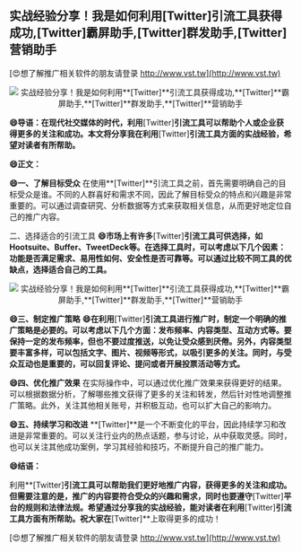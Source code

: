 ## **实战经验分享！我是如何利用**[Twitter]**引流工具获得成功,**[Twitter]**霸屏助手,**[Twitter]**群发助手,**[Twitter]**营销助手**

[😍想了解推广相关软件的朋友请登录 http://www.vst.tw](http://www.vst.tw)

 <center><img src="https://vst.tw/MP4/tuiguang/png/1.png" alt="实战经验分享！我是如何利用**[Twitter]**引流工具获得成功,**[Twitter]**霸屏助手,**[Twitter]**群发助手,**[Twitter]**营销助手"></center>

**😄导语：在现代社交媒体的时代，利用**[Twitter]**引流工具可以帮助个人或企业获得更多的关注和成功。本文将分享我在利用**[Twitter]**引流工具方面的实战经验，希望对读者有所帮助。**

**😄正文：**

**😄一、了解目标受众**
在使用**[Twitter]**引流工具之前，首先需要明确自己的目标受众是谁。不同的人群喜好和需求不同，因此了解目标受众的特点和兴趣是非常重要的。可以通过调查研究、分析数据等方式来获取相关信息，从而更好地定位自己的推广内容。

二、选择适合的引流工具
**😄市场上有许多**[Twitter]**引流工具可供选择，如Hootsuite、Buffer、TweetDeck等。在选择工具时，可以考虑以下几个因素：功能是否满足需求、易用性如何、安全性是否可靠等。可以通过比较不同工具的优缺点，选择适合自己的工具。**

 <center><img src="https://vst.tw/MP4/tuiguang/png/1.png" alt="实战经验分享！我是如何利用**[Twitter]**引流工具获得成功,**[Twitter]**霸屏助手,**[Twitter]**群发助手,**[Twitter]**营销助手"></center>

**😄三、制定推广策略**
**😄在利用**[Twitter]**引流工具进行推广时，制定一个明确的推广策略是必要的。可以考虑以下几个方面：发布频率、内容类型、互动方式等。要保持一定的发布频率，但也不要过度推送，以免让受众感到厌倦。另外，内容类型要丰富多样，可以包括文字、图片、视频等形式，以吸引更多的关注。同时，与受众互动也是重要的，可以回复评论、提问或者开展投票活动等方式。**

**😄四、优化推广效果**
在实际操作中，可以通过优化推广效果来获得更好的结果。可以根据数据分析，了解哪些推文获得了更多的关注和转发，然后针对性地调整推广策略。此外，关注其他相关账号，并积极互动，也可以扩大自己的影响力。

**😄五、持续学习和改进**
**[Twitter]**是一个不断变化的平台，因此持续学习和改进是非常重要的。可以关注行业内的热点话题，参与讨论，从中获取灵感。同时，也可以关注其他成功案例，学习其经验和技巧，不断提升自己的推广能力。

**😄结语：**

利用**[Twitter]**引流工具可以帮助我们更好地推广内容，获得更多的关注和成功。但需要注意的是，推广的内容要符合受众的兴趣和需求，同时也要遵守**[Twitter]**平台的规则和法律法规。希望通过分享我的实战经验，能对读者在利用**[Twitter]**引流工具方面有所帮助。祝大家在**[Twitter]**上取得更多的成功！

[😍想了解推广相关软件的朋友请登录 http://www.vst.tw](http://www.vst.tw)



